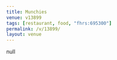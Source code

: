 ```yaml
---
title: Munchies
venue: v13899
tags: [restaurant, food, "fhrs:695300"]
permalink: /v/13899/
layout: venue
---
```

null
